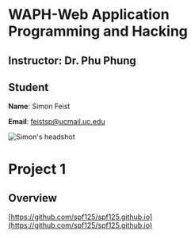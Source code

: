 # WAPH-Web Application Programming and Hacking

## Instructor: Dr. Phu Phung

## Student

**Name**: Simon Feist

**Email**: feistsp@ucmail.uc.edu

![Simon's headshot](../../images/Headshot.jpg)

# Project 1
## Overview

[https://github.com/spf125/spf125.github.io](https://github.com/spf125/spf125.github.io)

